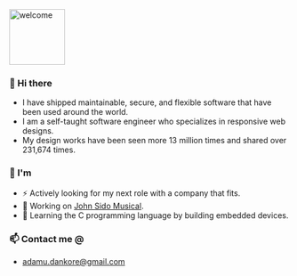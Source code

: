 <img src="https://media.giphy.com/media/BFczswnHUAi40/giphy.gif" alt="welcome" height="100"/>


### 👋 Hi there 

- I have shipped maintainable, secure, and flexible software that have been used around the world. 
- I am a self-taught software engineer who specializes in responsive web designs. 
- My design works have been seen more 13 million times and shared over 231,674 times.

### 🧍 I'm
- ⚡ Actively looking for my next role with a company that fits.
- 🔭 Working on [John Sido Musical](https://github.com/dankore/frontend-john-sido-music).
- 🌱 Learning the C programming language by building embedded devices.

### 📫 Contact me @
-  adamu.dankore@gmail.com

